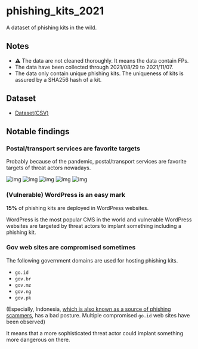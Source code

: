 # phishing_kits_2021

A dataset of phishing kits in the wild.

## Notes

- ⚠️ The data are not cleaned thoroughly. It means the data contain FPs.
- The data have been collected through 2021/08/29 to 2021/11/07.
- The data only contain unique phishing kits. The uniqueness of kits is assured by a SHA256 hash of a kit.

## Dataset

- [Dataset(CSV)](./records.csv)

## Notable findings

### Postal/transport services are favorite targets

Probably because of the pandemic, postal/transport services are favorite targets of threat actors nowadays.

![img](https://urlscan.io/screenshots/249d4f74-e862-40dd-b12d-c81c8aebf557.png)
![img](https://urlscan.io/screenshots/9ee0eb52-a286-4cb0-808c-bb540b2d9ed9.png)
![img](https://urlscan.io/screenshots/a359a080-b5b1-4476-bcf2-35776b3e8573.png)
![img](https://urlscan.io/screenshots/f7504036-b2b5-4a9b-9c45-9cadff14cb57.png)
![img](https://urlscan.io/screenshots/ab825968-a028-4c2f-8fbc-58acba4c4035.png)

### (Vulnerable) WordPress is an easy mark

**15%** of phishing kits are deployed in WordPress websites.

WordPress is the most popular CMS in the world and vulnerable WordPress websites are targeted by threat actors to implant something including a phishing kit.

### Gov web sites are compromised sometimes

The following government domains are used for hosting phishing kits.

- `go.id`
- `gov.br`
- `gov.mz`
- `gov.ng`
- `gov.pk`

(Especially, Indonesia, [which is also known as a source of phishing scammers](http://www.deependresearch.org/2018/09/indonesian-spam-communities.html), has a bad posture. Multiple compromised `go.id` web sites have been observed)

It means that a more sophisticated threat actor could implant something more dangerous on there.

